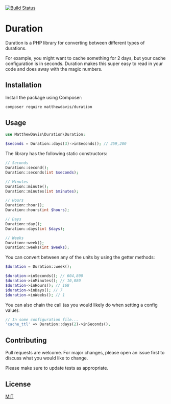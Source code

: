 [![Build Status](https://travis-ci.org/mdavis1982/duration.svg?branch=master)](https://travis-ci.org/mdavis1982/duration)

# Duration
Duration is a PHP library for converting between different types of durations. 

For example, you might want to cache something for 2 days, but your cache configuration is in seconds. Duration makes this super easy to read in your code and does away with the magic numbers.

## Installation

Install the package using Composer:

```bash
composer require matthewdavis/duration
```

## Usage

```php
use MatthewDavis\Duration\Duration;

$seconds = Duration::days(3)->inSeconds(); // 259,200
```

The library has the following static constructors:

```php
// Seconds
Duration::second();
Duration::seconds(int $seconds);

// Minutes
Duration::minute();
Duration::minutes(int $minutes);

// Hours
Duration::hour();
Duration::hours(int $hours);

// Days
Duration::day();
Duration::days(int $days);

// Weeks
Duration::week();
Duration::weeks(int $weeks);
```

You can convert between any of the units by using the getter methods:

```php
$duration = Duration::week();

$duration->inSeconds(); // 604,800
$duration->inMinutes(); // 10,080
$duration->inHours(); // 168
$duration->inDays(); // 7
$duration->inWeeks(); // 1
```

You can also chain the call (as you would likely do when setting a config value):

```php
// In some configuration file...
'cache_ttl' => Duration::days(2)->inSeconds(),
```

## Contributing
Pull requests are welcome. For major changes, please open an issue first to discuss what you would like to change.

Please make sure to update tests as appropriate.

## License
[MIT](./LICENSE.md)

